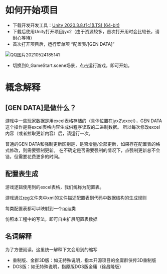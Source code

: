 # 如何开始项目

* 下载开发开发工具：[Unity 2020.3.8.f1c1(LTS) (64-bit)](https://unity.cn/releases/lts/2020#0b92326fa640)
* 下载后使用Unity打开项目jyx2（由于资源较多，首次打开用时会比较长，请耐心等待）
* 首次打开项目后，运行菜单项 “配置表/[GEN DATA]”

![QQ图片20210524185141](https://user-images.githubusercontent.com/7448857/119337176-18759080-bcc1-11eb-9e29-ed174e307cfd.png)

* 切换到0_GameStart.scene场景，点击运行游戏，即可开始。

# 概念解释

## [GEN DATA]是做什么？

游戏中一些玩家数据是用excel表格存储的（具体位置在jyx2\excel），GEN DATA这个操作是将excel表格内容生成供程序读取的二进制数据。
所以每次修改excel内容（或者拉取更新内容）后，请运行一次。

普通的GEN DATA和强制更新区别是，是否增量/全部更新，如果存在配置表的格式修改，则需要强制更新。
在不确定是否需要强制的情况下，点强制更新总不会错，但需要花费更多的时间。


## 配置表生成

游戏逻辑使用到的excel表格，我们统称为配置表。

游戏通过[reg](https://github.com/jynew/jynew/tree/main/jyx2/reg)文件夹中xml的文件描述配置表到代码中数据结构的生成规则

每类配置表都可以映射到一个[pojo](https://github.com/jynew/jynew/tree/main/jyx2/Assets/Scripts/Jyx2Pojos)类

仿照本工程中的写法，即可自由扩展配置表数据

## 名词解释

为了方便阅读，这里统一解释下文会用到的缩写

- 重制版、金群3D版：如无特殊说明，指本开源项目的金庸群侠传3D重制版
- DOS版：如无特殊说明，指原版DOS版金庸（徐昌隆版）
